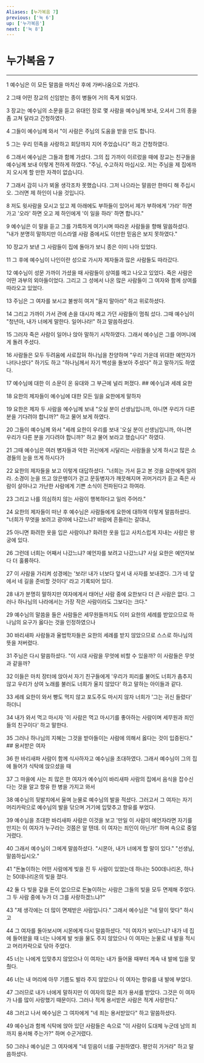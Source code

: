 ```yaml
---
Aliases: [누가복음 7]
previous: ['눅 6']
up: ['누가복음']
next: ['눅 8']
---
```

# 누가복음 7

***


1 예수님은 이 모든 말씀을 마치신 후에 가버나움으로 가셨다. 

2 그때 어떤 장교의 신임받는 종이 병들어 거의 죽게 되었다. 

3 장교는 예수님의 소문을 듣고 유대인 장로 몇 사람을 예수님께 보내, 오셔서 그의 종을 좀 고쳐 달라고 간청하였다. 

4 그들이 예수님께 와서 "이 사람은 주님의 도움을 받을 만도 합니다. 

5 그는 우리 민족을 사랑하고 회당까지 지어 주었습니다" 하고 간청하였다. 

6 그래서 예수님은 그들과 함께 가셨다. 그의 집 가까이 이르렀을 때에 장교는 친구들을 예수님께 보내 이렇게 전하게 하였다. "주님, 수고하지 마십시오. 저는 주님을 제 집에까지 오시게 할 만한 자격이 없습니다. 

7 그래서 감히 나가 뵈올 생각조차 못했습니다. 그저 나으라는 말씀만 한마디 해 주십시오. 그러면 제 하인이 나을 것입니다. 

8 저도 윗사람을 모시고 있고 제 아래에도 부하들이 있어서 제가 부하에게 '가라' 하면 가고 '오라' 하면 오고 제 하인에게 '이 일을 하라' 하면 합니다." 

9 예수님은 이 말을 듣고 그를 갸륵하게 여기시며 따라온 사람들을 향해 말씀하셨다. "내가 분명히 말하지만 이스라엘 사람 중에서도 이만한 믿음은 보지 못하였다." 

10 장교가 보낸 그 사람들이 집에 돌아가 보니 종은 이미 나아 있었다. 

11 그 후에 예수님이 나인이란 성으로 가시자 제자들과 많은 사람들도 따라갔다. 

12 예수님이 성문 가까이 가셨을 때 사람들이 상여를 메고 나오고 있었다. 죽은 사람은 어떤 과부의 외아들이었다. 그리고 그 성에서 나온 많은 사람들이 그 여자와 함께 상여를 따라오고 있었다. 

13 주님은 그 여자를 보시고 불쌍히 여겨 "울지 말아라" 하고 위로하셨다. 

14 그리고 가까이 가서 관에 손을 대시자 메고 가던 사람들이 멈춰 섰다. 그때 예수님이 "청년아, 내가 너에게 말한다. 일어나라!" 하고 말씀하셨다. 

15 그러자 죽은 사람이 일어나 앉아 말하기 시작하였다. 그래서 예수님은 그를 어머니에게 돌려 주셨다. 

16 사람들은 모두 두려움에 사로잡혀 하나님을 찬양하며 "우리 가운데 위대한 예언자가 나타나셨다" 하기도 하고 "하나님께서 자기 백성을 돌보아 주셨다" 하고 말하기도 하였다. 

17 예수님에 대한 이 소문이 온 유대와 그 부근에 널리 퍼졌다. ## 예수님과 세례 요한 

18 요한의 제자들이 예수님에 대한 모든 일을 요한에게 말하자 

19 요한은 제자 두 사람을 예수님께 보내 "오실 분이 선생님입니까, 아니면 우리가 다른 분을 기다려야 합니까?" 하고 물어 보게 하였다. 

20 그들이 예수님께 와서 "세례 요한이 우리를 보내 '오실 분이 선생님입니까, 아니면 우리가 다른 분을 기다려야 합니까?' 하고 물어 보라고 했습니다" 하였다. 

21 그때 예수님은 여러 병자들과 악한 귀신에게 시달리는 사람들을 낫게 하시고 많은 소경들의 눈을 뜨게 하시다가 

22 요한의 제자들을 보고 이렇게 대답하셨다. "너희는 가서 듣고 본 것을 요한에게 알려라. 소경이 눈을 뜨고 앉은뱅이가 걷고 문둥병자가 깨끗해지며 귀머거리가 듣고 죽은 사람이 살아나고 가난한 사람에게 기쁜 소식이 전파된다고 하여라. 

23 그리고 나를 의심하지 않는 사람이 행복하다고 일러 주어라." 

24 요한의 제자들이 떠난 후 예수님은 사람들에게 요한에 대하여 이렇게 말씀하셨다. "너희가 무엇을 보려고 광야에 나갔느냐? 바람에 흔들리는 갈대냐, 

25 아니면 화려한 옷을 입은 사람이냐? 화려한 옷을 입고 사치스럽게 지내는 사람은 왕궁에 있다. 

26 그런데 너희는 어째서 나갔느냐? 예언자를 보려고 나갔느냐? 사실 요한은 예언자보다 더 훌륭하다. 

27 이 사람을 가리켜 성경에는 '보라! 내가 너보다 앞서 내 사자를 보내겠다. 그가 네 앞에서 네 길을 준비할 것이다' 라고 기록되어 있다. 

28 내가 분명히 말하지만 여자에게서 태어난 사람 중에 요한보다 더 큰 사람은 없다. 그러나 하나님의 나라에서는 가장 작은 사람이라도 그보다는 크다." 

29 예수님의 말씀을 들은 사람들은 세무원들까지도 이미 요한의 세례를 받았으므로 하나님의 요구가 옳다는 것을 인정하였으나 

30 바리새파 사람들과 율법학자들은 요한의 세례를 받지 않았으므로 스스로 하나님의 뜻을 저버렸다. 

31 주님은 다시 말씀하셨다. "이 시대 사람을 무엇에 비할 수 있을까? 이 사람들은 무엇과 같을까? 

32 이들은 마치 장터에 앉아서 자기 친구들에게 '우리가 피리를 불어도 너희가 춤추지 않고 우리가 상여 노래를 불러도 너희가 울지 않았다' 하고 말하는 아이들과 같다. 

33 세례 요한이 와서 빵도 먹지 않고 포도주도 마시지 않자 너희가 '그는 귀신 들렸다' 하더니 

34 내가 와서 먹고 마시자 '이 사람은 먹고 마시기를 좋아하는 사람이며 세무원과 죄인들의 친구이다' 하고 말한다. 

35 그러나 하나님의 지혜는 그것을 받아들이는 사람에 의해서 옳다는 것이 입증된다." ## 용서받은 여자 

36 한 바리새파 사람이 함께 식사하자고 예수님을 초대하였다. 그래서 예수님이 그의 집에 들어가 식탁에 앉으셨을 때 

37 그 마을에 사는 죄 많은 한 여자가 예수님이 바리새파 사람의 집에서 음식을 잡수신다는 것을 알고 향유 한 병을 가지고 와서 

38 예수님의 뒷발치에서 울며 눈물로 예수님의 발을 적셨다. 그러고서 그 여자는 자기 머리카락으로 예수님의 발을 닦으며 거기에 입맞추고 향유를 부었다. 

39 예수님을 초대한 바리새파 사람은 이것을 보고 '만일 이 사람이 예언자라면 자기를 만지는 이 여자가 누구라는 것쯤은 알 텐데. 이 여자는 죄인이 아닌가!' 하며 속으로 중얼거렸다. 

40 그래서 예수님이 그에게 말씀하셨다. "시몬아, 내가 너에게 할 말이 있다." "선생님, 말씀하십시오." 

41 "돈놀이하는 어떤 사람에게 빚을 진 두 사람이 있었는데 하나는 500데나리온, 하나는 50데나리온의 빚을 졌다. 

42 둘 다 빚을 갚을 돈이 없으므로 돈놀이하는 사람은 그들의 빚을 모두 면제해 주었다. 그 두 사람 중에 누가 더 그를 사랑하겠느냐?" 

43 "제 생각에는 더 많이 면제받은 사람입니다." 그래서 예수님은 "네 말이 맞다" 하시고 

44 그 여자를 돌아보시며 시몬에게 다시 말씀하셨다. "이 여자가 보이느냐? 내가 네 집에 들어왔을 때 너는 나에게 발 씻을 물도 주지 않았으나 이 여자는 눈물로 내 발을 적시고 머리카락으로 닦아 주었다. 

45 너는 나에게 입맞추지 않았으나 이 여자는 내가 들어올 때부터 계속 내 발에 입을 맞췄다. 

46 너는 내 머리에 아무 기름도 발라 주지 않았으나 이 여자는 향유를 내 발에 부었다. 

47 그러므로 내가 너에게 말하지만 이 여자의 많은 죄가 용서를 받았다. 그것은 이 여자가 나를 많이 사랑했기 때문이다. 그러나 적게 용서받은 사람은 적게 사랑한다." 

48 그러고 나서 예수님은 그 여자에게 "네 죄는 용서받았다" 하고 말씀하셨다. 

49 예수님과 함께 식탁에 앉아 있던 사람들은 속으로 "이 사람이 도대체 누군데 남의 죄까지 용서해 주는가?" 하며 수군거렸다. 

50 그러나 예수님은 그 여자에게 "네 믿음이 너를 구원하였다. 평안히 가거라" 하고 말씀하셨다.

